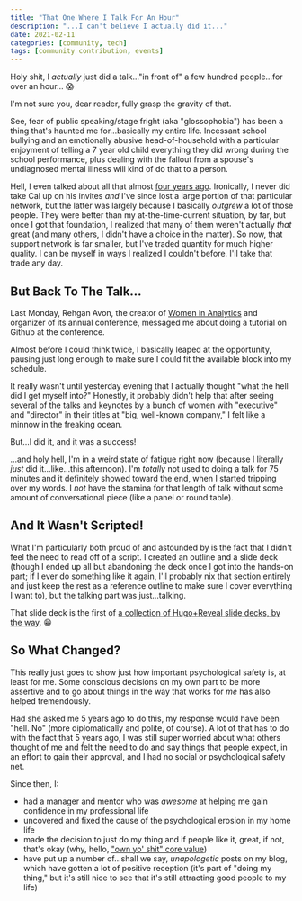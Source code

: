 ```yaml
---
title: "That One Where I Talk For An Hour"
description: "...I can't believe I actually did it..."
date: 2021-02-11
categories: [community, tech]
tags: [community contribution, events]
---
```


Holy shit, I *actually* just did a talk..."in front of" a few hundred people...for over an hour... :scream:

I'm not sure you, dear reader, fully grasp the gravity of that.

See, fear of public speaking/stage fright (aka "glossophobia") has been a thing that's haunted me for...basically my entire life. Incessant school bullying and an emotionally abusive head-of-household with a particular enjoyment of telling a 7 year old child everything they did wrong during the school performance, plus dealing with the fallout from a spouse's undiagnosed mental illness will kind of do that to a person.

Hell, I even talked about all that almost [four years ago](/2016/06/29/on-public-speaking-and-self-esteem). Ironically, I never did take Cal up on his invites _and_ I've since lost a large portion of that particular network, but the latter was largely because I basically _outgrew_ a lot of those people. They were better than my at-the-time-current situation, by far, but once I got that foundation, I realized that many of them weren't actually _that_ great (and many others, I didn't have a choice in the matter). So now, that support network is far smaller, but I've traded quantity for much higher quality. I can be myself in ways I realized I couldn't before. I'll take that trade any day.

## But Back To The Talk...

Last Monday, Rehgan Avon, the creator of [Women in Analytics](https://womeninanalytics.com/) and organizer of its annual conference, messaged me about doing a tutorial on Github at the conference.

Almost before I could think twice, I basically leaped at the opportunity, pausing just long enough to make sure I could fit the available block into my schedule.

It really wasn't until yesterday evening that I actually thought "what the hell did I get myself into?" Honestly, it probably didn't help that after seeing several of the talks and keynotes by a bunch of women with "executive" and "director" in their titles at "big, well-known company," I felt like a minnow in the freaking ocean.

But...I did it, and it was a success!

...and holy hell, I'm in a weird state of fatigue right now (because I literally _just_ did it...like...this afternoon). I'm _totally_ not used to doing a talk for 75 minutes and it definitely showed toward the end, when I started tripping over my words. I _not_ have the stamina for that length of talk without some amount of conversational piece (like a panel or round table).

## And It Wasn't Scripted!

What I'm particularly both proud of and astounded by is the fact that I didn't feel the need to read off of a script. I created an outline and a slide deck (though I ended up all but abandoning the deck once I got into the hands-on part; if I ever do something like it again, I'll probably nix that section entirely and just keep the rest as a reference outline to make sure I cover everything I want to), but the talking part was just...talking.

That slide deck is the first of [a collection of Hugo+Reveal slide decks, by the way](https://talks.shaunagordon.com). :grin:

## So What Changed?

This really just goes to show just how important psychological safety is, at least for me. Some conscious decisions on my own part to be more assertive and to go about things in the way that works for _me_ has also helped tremendously.

Had she asked me 5 years ago to do this, my response would have been "hell. No" (more diplomatically and polite, of course). A lot of that has to do with the fact that 5 years ago, I was still super worried about what others thought of me and felt the need to do and say things that people expect, in an effort to gain their approval, and I had no social or psychological safety net.

Since then, I:

- had a manager and mentor who was _awesome_ at helping me gain confidence in my professional life
- uncovered and fixed the cause of the psychological erosion in my home life
- made the decision to just do my thing and if people like it, great, if not, that's okay (why, hello, ["own yo' shit" core value](/2018/03/08/core-values#take-ownership))
- have put up a number of...shall we say, _unapologetic_ posts on my blog, which have gotten a lot of positive reception (it's part of "doing my thing," but it's still nice to see that it's still attracting good people to my life)
